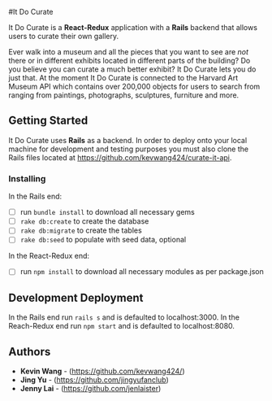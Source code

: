 #It Do Curate

It Do Curate is a **React-Redux** application with a **Rails** backend that allows users to curate their own gallery. 

Ever walk into a museum and all the pieces that you want to see are *not* there or in different exhibits located in different parts of the building? Do you believe you can curate a much better exhibit? It Do Curate lets you do just that.
At the moment It Do Curate is connected to the Harvard Art Museum API which contains over 200,000 objects for users to search from ranging from paintings, photographs, sculptures, furniture and more. 

## Getting Started

It Do Curate uses **Rails** as a backend. In order to deploy onto your local machine for development and testing purposes you must also clone the Rails files located at https://github.com/kevwang424/curate-it-api. 

### Installing

In the Rails end:
- [ ] run `bundle install` to download all necessary gems
- [ ] `rake db:create` to create the database
- [ ] `rake db:migrate` to create the tables
- [ ] `rake db:seed` to populate with seed data, optional

In the React-Redux end:
- [ ] run `npm install` to download all necessary modules as per package.json

## Development Deployment

In the Rails end run `rails s` and is defaulted to localhost:3000.
In the Reach-Redux end run `npm start` and is defaulted to localhost:8080.

## Authors

* **Kevin Wang** - (https://github.com/kevwang424/)
* **Jing Yu** - (https://github.com/jingyufanclub)
* **Jenny Lai** - (https://github.com/jenlaister)
